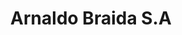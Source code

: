 ---
title: "Arnaldo Braida S.A"
url: /reconquista/arnaldo-braida-s-a/
shop: reparación de automóviles
---